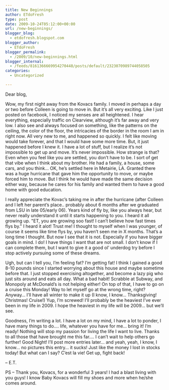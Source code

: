 ```yaml
---
title: New Beginnings
author: ETdoFresh
type: post
date: 2009-10-24T05:12:00+00:00
url: /new-beginnings/
blogger_blog:
  - etdofresh.blogspot.com
blogger_author:
  - ETdoFresh
blogger_permalink:
  - /2009/10/new-beginnings.html
blogger_internal:
  - /feeds/8161366669954270448/posts/default/2323070989744058505
categories:
  - Uncategorized

---
```

Dear blog,

Wow, my first night away from the Kovacs family. I moved in perhaps a day or two before Colleen is going to move in. But it&#8217;s all very exciting. Like I just posted on facebook, I noticed my senses are all heightened. I hear everything, especially traffic on Clearview, although it&#8217;s far away and very low. I also see and always focused on something, like the patterns on the ceiling, the color of the floor, the intricacies of the border in the room I am in right now. All very new to me, and happened so quickly. I felt like moving would take forever, and that I would have some more time. But, it just happened before I knew it. I have a lot of stuff, but I realize it&#8217;s not impossible to get up and move. It&#8217;s never impossible. How strange is that? Even when you feel like you are settled, you don&#8217;t have to be. I sort of get that vibe when I think about my brother. He had a family, a house, some cars, and you think&#8230; OK, he&#8217;s settled here in Metairie, LA. Granted there was a huge hurricane that gave him the opportunity to move, or maybe forced him to move. But I think he would have made the same decision either way, because he cares for his family and wanted them to have a good home with good education.

I really appreciate the Kovac&#8217;s taking me in after the hurricane (after Colleen and I left her parent&#8217;s place.. probably about 6 months after we graduated from LSU in late 05/early 06). Years kind of fly by, like you always hear, but never really understand it until it starts happening to you. I heard it all growing up. "ET, you are growing soo fast! I can&#8217;t believe how fast times flys by." I heard it alot! Trust me! I thought to myself when I was younger, of course it seems like time flys by, you haven&#8217;t seen me in X months. That&#8217;s a long time I thought. But now I see that it is not. Especially if you have bigger goals in mind. I do! I have things I want that are not small. I don&#8217;t know if I can complete them, but I want to give it a good ol&#8217; underdog try before I stop actively pursuing some of these dreams.

Ugh, but can I tell you, I&#8217;m feeling fat? I&#8217;m getting fat! I think I gained a good 8-10 pounds since I started worrying about this house and maybe sometime before that. I just stopped exercising altogether, and become a lazy pig who just sits around and eats all day. What a bad habit! Scrabble at Subway, and Monopoly at McDonald&#8217;s is not helping either! On top of that, I have to go on a cruise this Monday! Way to let myself go at the wrong time, right? Anyway&#8230; I&#8217;ll have all winter to make it up (I know, I know&#8230; Thanksgiving! Christmas! Cruise!) Yup, I&#8217;m screwed! I&#8217;ll probably be the heaviest I&#8217;ve ever been in my life in 2009. I hope the heaviest in my life will be 2009&#8230; but we&#8217;ll see.

Goodness, I&#8217;m writing a lot. I have a lot on my mind, I have a lot to ponder, I have many things to do&#8230;. life, whatever you have for me&#8230; bring it! I&#8217;m ready! Nothing will stop my passion for living the life I want to live. Thanks to all those that have brought me this far&#8230;. I can&#8217;t wait to help others go further! Good Night! I&#8217;ll post more entries later&#8230; and yeah, yeah, I know, I know&#8230; no pictures this entry&#8230; it sucks! Just like the money I lost in stocks today! But what can I say? C&#8217;est la vie! Get up, fight back!

&#8211; E.T.

PS &#8211; Thank you, Kovacs, for a wonderful 3 years! I had a blast living with you guys! I know Baby Kovacs will fill my shoes and more when he/she comes around.